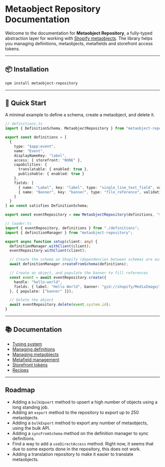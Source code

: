 # Metaobject Repository Documentation

Welcome to the documentation for **Metaobject Repository**, a fully-typed abstraction layer for working with [Shopify metaobjects](https://shopify.dev/docs/custom-data/metaobjects). The library helps you managing definitions, metaobjects, metafields and storefront access tokens.

---

## 📦 Installation

```bash
npm install metaobject-repository
```

---

## 🚀 Quick Start

A minimal example to define a schema, create a metaobject, and delete it.

```ts
// definitions.ts
import { DefinitionSchema, MetaobjectRepository } from "metaobject-repository";

export const definitions = [
  {
    type: "$app:event",
    name: "Event",
    displayNameKey: "label",
    access: { storefront: "NONE" },
    capabilities: {
      translatable: { enabled: true },
      publishable: { enabled: true }
    },
    fields: [
      { name: "Label", key: "label", type: "single_line_text_field", validations: { max: 255 } },
      { name: "Banner", key: "banner", type: "file_reference", validations: { fileTypes: ["Image"] } }
    ]
  }
] as const satisfies DefinitionSchema;

export const eventRepository = new MetaobjectRepository(definitions, "$app:event");
```

```ts
// loader.ts
import { eventRepository, definitions } from "./definitions";
import { definitionManager } from "metaobject-repository";

export async function setup(client: any) {
  definitionManager.withClient(client);
  eventRepository.withClient(client);

  // Create the schema on Shopify (dependencies between schemas are automatically resolved)
  await definitionManager.createFromSchema(definitions);

  // Create an object, and populate the banner to fill references
  const event = await eventRepository.create({
    handle: "hello-world",
    fields: { label: "Hello World", banner: "gid://shopify/MediaImage/123" }
  }, { populate: ["banner" ]});

  // Delete the object
  await eventRepository.delete(event.system.id);
}
```

---

## 📚 Documentation

- [Typing system](./docs/1-typing.md)
- [Managing definitions](./docs/2-definitions.md)
- [Managing metaobjects](./docs/3-metaobjects.md)
- [Metafield management](./docs/4-metafields.md)
- [Storefront tokens](./docs/5-storefront-tokens.md)
- [Recipes](./docs/6-recipes.md)

---

## Roadmap

* Adding a `bulkUpsert` method to upsert a high number of objects using a long standing job.
* Adding an `export` method to the repository to export up to 250 metaobjects.
* Adding a `bulkExport` method to export any number of metaobjects, using the bulk API.
* Adding a `syncFromSchema` method on the definition manager to sync definitions.
* Find a way to add a `useDirectAccess` method. Right now, it seems that due to some exports done in the repository, this does not work.
* Adding a translation repository to make it easier to translate metaobjects.
